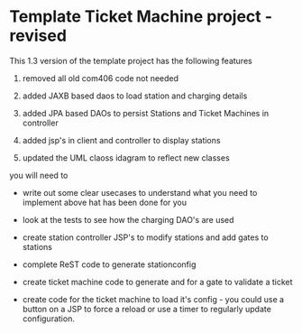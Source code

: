 # Template Ticket Machine project  - revised

This 1.3 version of the template project has the following features

1. removed all old com406 code not needed

2. added JAXB based daos to load station and charging details

3. added JPA based DAOs to persist Stations and Ticket Machines in controller

4. added jsp's in client and controller to display stations 

5. updated the UML claoss idagram to reflect new classes


you will need to

* write out some clear usecases to understand what you need to implement above hat has been done for you
* look at the tests to see how the charging DAO's are used
* create station controller JSP's to modify stations and add gates to stations
* complete ReST code to generate stationconfig

* create ticket machine code to generate and for a gate to validate a ticket 
* create code for the ticket machine to load it's config - you could use a button on a JSP to force a reload or use a timer to regularly update configuration.

